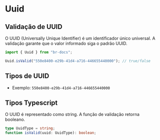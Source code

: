 # Uuid

## Validação de UUID

O UUID (Universally Unique Identifier) é um identificador único universal. A validação garante que o valor informado siga o padrão UUID.

```typescript
import { Uuid } from "br-docs";

Uuid.isValid("550e8400-e29b-41d4-a716-446655440000"); // true/false
```

## Tipos de UUID

- Exemplo: `550e8400-e29b-41d4-a716-446655440000`

## Tipos Typescript

O UUID é representado como string. A função de validação retorna booleano.

```typescript
type UuidType = string;
function isValid(uuid: UuidType): boolean;
```
